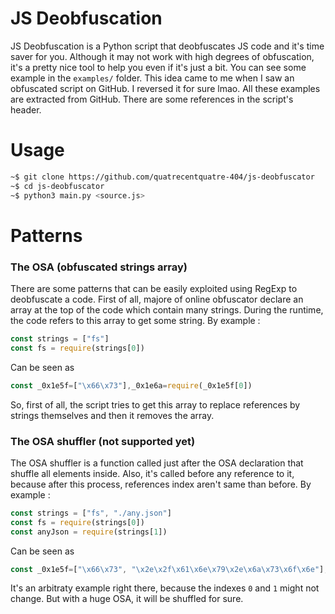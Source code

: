 # JS Deobfuscation
JS Deobfuscation is a Python script that deobfuscates JS code and it's time saver for you. Although it may not work with high degrees of obfuscation, it's a pretty nice tool to help you even if it's just a bit. You can see some example in the ``examples/`` folder. This idea came to me when I saw an obfuscated script on GitHub. I reversed it for sure lmao. All these examples are extracted from GitHub. There are some references in the script's header.

# Usage
```bash
~$ git clone https://github.com/quatrecentquatre-404/js-deobfuscator
~$ cd js-deobfuscator
~$ python3 main.py <source.js>
```

# Patterns

### The OSA (obfuscated strings array)
There are some patterns that can be easily exploited using RegExp to deobfuscate a code.
First of all, majore of online obfuscator declare an array at the top of the code which contain many strings. During the runtime, the code refers to this array to get some string. By example :
```js
const strings = ["fs"]
const fs = require(strings[0])
```
Can be seen as
```js
const _0x1e5f=["\x66\x73"],_0x1e6a=require(_0x1e5f[0])
```

So, first of all, the script tries to get this array to replace references by strings themselves and then it removes the array.

### The OSA shuffler (not supported yet)
The OSA shuffler is a function called just after the OSA declaration that shuffle all elements inside. Also, it's called before any reference to it, because after this process, references index aren't same than before. By example :
```js
const strings = ["fs", "./any.json"]
const fs = require(strings[0])
const anyJson = require(strings[1])
```
Can be seen as
```js
const _0x1e5f=["\x66\x73", "\x2e\x2f\x61\x6e\x79\x2e\x6a\x73\x6f\x6e"];(function(osa, ...){ /* Anonymouse function that shuffles the OSA */})(_0x1e5f, ...);const _0x1e6a=require(_0x1e5f[1]),_0x1e71=require(_0x1e5f[0]);
```
It's an arbitraty example right there, because the indexes ``0`` and ``1`` might not change. But with a huge OSA, it will be shuffled for sure.
